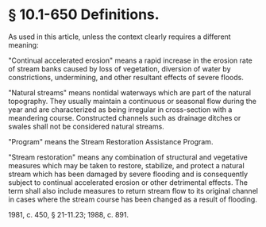 # § 10.1-650 Definitions.

<p>As used in this article, unless the context clearly requires a different meaning:</p><p>"Continual accelerated erosion" means a rapid increase in the erosion rate of stream banks caused by loss of vegetation, diversion of water by constrictions, undermining, and other resultant effects of severe floods.</p><p>"Natural streams" means nontidal waterways which are part of the natural topography. They usually maintain a continuous or seasonal flow during the year and are characterized as being irregular in cross-section with a meandering course. Constructed channels such as drainage ditches or swales shall not be considered natural streams.</p><p>"Program" means the Stream Restoration Assistance Program.</p><p>"Stream restoration" means any combination of structural and vegetative measures which may be taken to restore, stabilize, and protect a natural stream which has been damaged by severe flooding and is consequently subject to continual accelerated erosion or other detrimental effects. The term shall also include measures to return stream flow to its original channel in cases where the stream course has been changed as a result of flooding.</p><p>1981, c. 450, § 21-11.23; 1988, c. 891.</p>